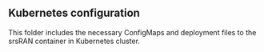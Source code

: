## Kubernetes configuration

This folder includes the necessary ConfigMaps and deployment files to the srsRAN container in Kubernetes cluster.